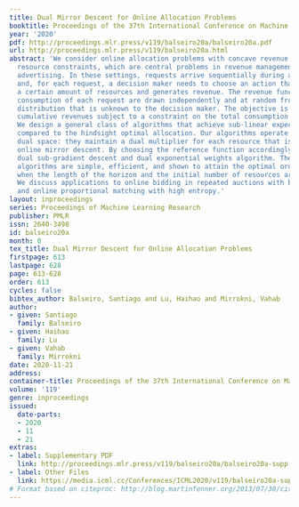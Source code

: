 ```yaml
---
title: Dual Mirror Descent for Online Allocation Problems
booktitle: Proceedings of the 37th International Conference on Machine Learning
year: '2020'
pdf: http://proceedings.mlr.press/v119/balseiro20a/balseiro20a.pdf
url: http://proceedings.mlr.press/v119/balseiro20a.html
abstract: 'We consider online allocation problems with concave revenue functions and
  resource constraints, which are central problems in revenue management and online
  advertising. In these settings, requests arrive sequentially during a finite horizon
  and, for each request, a decision maker needs to choose an action that consumes
  a certain amount of resources and generates revenue. The revenue function and resource
  consumption of each request are drawn independently and at random from a probability
  distribution that is unknown to the decision maker. The objective is to maximize
  cumulative revenues subject to a constraint on the total consumption of resources.
  We design a general class of algorithms that achieve sub-linear expected regret
  compared to the hindsight optimal allocation. Our algorithms operate in the Lagrangian
  dual space: they maintain a dual multiplier for each resource that is updated using
  online mirror descent. By choosing the reference function accordingly, we recover
  dual sub-gradient descent and dual exponential weights algorithm. The resulting
  algorithms are simple, efficient, and shown to attain the optimal order of regret
  when the length of the horizon and the initial number of resources are scaled proportionally.
  We discuss applications to online bidding in repeated auctions with budget constraints
  and online proportional matching with high entropy.'
layout: inproceedings
series: Proceedings of Machine Learning Research
publisher: PMLR
issn: 2640-3498
id: balseiro20a
month: 0
tex_title: Dual Mirror Descent for Online Allocation Problems
firstpage: 613
lastpage: 628
page: 613-628
order: 613
cycles: false
bibtex_author: Balseiro, Santiago and Lu, Haihao and Mirrokni, Vahab
author:
- given: Santiago
  family: Balseiro
- given: Haihao
  family: Lu
- given: Vahab
  family: Mirrokni
date: 2020-11-21
address: 
container-title: Proceedings of the 37th International Conference on Machine Learning
volume: '119'
genre: inproceedings
issued:
  date-parts:
  - 2020
  - 11
  - 21
extras:
- label: Supplementary PDF
  link: http://proceedings.mlr.press/v119/balseiro20a/balseiro20a-supp.pdf
- label: Other Files
  link: https://media.icml.cc/Conferences/ICML2020/v119/balseiro20a-supp.zip
# Format based on citeproc: http://blog.martinfenner.org/2013/07/30/citeproc-yaml-for-bibliographies/
---
```

